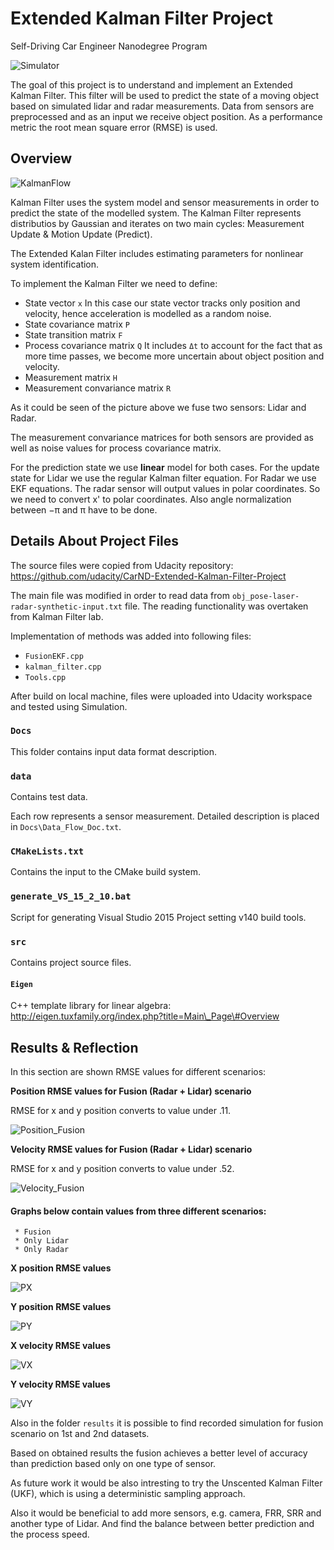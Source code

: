 Extended Kalman Filter Project
==============================

Self-Driving Car Engineer Nanodegree Program

![Simulator](results/Simulator.png)

The goal of this project is to understand and implement an Extended
Kalman Filter. This filter will be used to predict the state of a moving
object based on simulated lidar and radar measurements. Data from
sensors are preprocessed and as an input we receive object position. As
a performance metric the root mean square error (RMSE) is used.

Overview
--------

![KalmanFlow](results/KalmanWorkFlow.png)

Kalman Filter uses the system model and sensor measurements in order to
predict the state of the modelled system. The Kalman Filter represents
distributios by Gaussian and iterates on two main cycles: Measurement
Update & Motion Update (Predict).

The Extended Kalan Filter includes estimating parameters for nonlinear
system identification.

To implement the Kalman Filter we need to define: 
* State vector `x` 
In this case our state vector tracks only position and velocity, hence
acceleration is modelled as a random noise. 
* State covariance matrix `P` 
* State transition matrix `F` 
* Process covariance matrix `Q` 
It includes `Δt` to account for the fact that as more time passes, we
become more uncertain about object position and velocity. 
* Measurement matrix `H` 
* Measurement convariance matrix `R`

As it could be seen of the picture above we fuse two sensors: Lidar and
Radar.

The measurement convariance matrices for both sensors are provided as
well as noise values for process covariance matrix.

For the prediction state we use **linear** model for both cases. For the
update state for Lidar we use the regular Kalman filter equation. For
Radar we use EKF equations. The radar sensor will output values in polar
coordinates. So we need to convert x' to polar coordinates. Also angle
normalization between −π and π have to be done.

Details About Project Files
---------------------------

The source files were copied from Udacity repository:
<a href="https://github.com/udacity/CarND-Extended-Kalman-Filter-Project" class="uri">https://github.com/udacity/CarND-Extended-Kalman-Filter-Project</a>

The main file was modified in order to read data from
`obj_pose-laser-radar-synthetic-input.txt` file. The reading
functionality was overtaken from Kalman Filter lab.

Implementation of methods was added into following files: 
* `FusionEKF.cpp` 
* `kalman_filter.cpp` 
* `Tools.cpp`

After build on local machine, files were uploaded into Udacity workspace
and tested using Simulation.

### `Docs`

This folder contains input data format description.

### `data`

Contains test data.

Each row represents a sensor measurement. Detailed description is placed
in `Docs\Data_Flow_Doc.txt`.

### `CMakeLists.txt`

Contains the input to the CMake build system.

### `generate_VS_15_2_10.bat`

Script for generating Visual Studio 2015 Project setting v140 build
tools.

### `src`

Contains project source files.

#### `Eigen`

C++ template library for linear algebra:
<a href="http://eigen.tuxfamily.org/index.php?title=Main_Page#Overview" class="uri">http://eigen.tuxfamily.org/index.php?title=Main\_Page\#Overview</a>

Results & Reflection
--------------------

In this section are shown RMSE values for different scenarios:

**Position RMSE values for Fusion (Radar + Lidar) scenario**

RMSE for x and y position converts to value under .11.

![Position\_Fusion](results/Position_Fusion_scaled.png)

**Velocity RMSE values for Fusion (Radar + Lidar) scenario**

RMSE for x and y position converts to value under .52.

![Velocity\_Fusion](results/Velocity_Fusion_scaled.png)

#### Graphs below contain values from three different scenarios:

     * Fusion
     * Only Lidar
     * Only Radar

**X position RMSE values**

![PX](results/PX_LidarRadarAndFusion_scaled.png)

**Y position RMSE values**

![PY](results/PY_LidarRadarAndFusion_scaled.png)

**X velocity RMSE values**

![VX](results/VX_LidarRadarAndFusion_scaled.png)

**Y velocity RMSE values**

![VY](results/VY_LidarRadarAndFusion_scaled.png)

Also in the folder `results` it is possible to find recorded simulation
for fusion scenario on 1st and 2nd datasets.

Based on obtained results the fusion achieves a better level of accuracy
than prediction based only on one type of sensor.

As future work it would be also intresting to try the Unscented Kalman
Filter (UKF), which is using a deterministic sampling approach.

Also it would be beneficial to add more sensors, e.g. camera, FRR, SRR
and another type of Lidar. And find the balance between better
prediction and the process speed.
